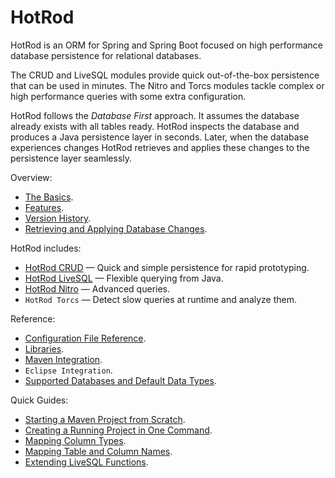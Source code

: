 # HotRod

HotRod is an ORM for Spring and Spring Boot focused on high performance database persistence for relational databases.

The CRUD and LiveSQL modules provide quick out-of-the-box persistence that can be used in minutes. The Nitro and Torcs modules tackle complex or high performance queries with some extra configuration.

HotRod follows the *Database First* approach. It assumes the database already exists with all tables ready. HotRod inspects the database
and produces a Java persistence layer in seconds. Later, when the database experiences changes HotRod
retrieves and applies these changes to the persistence layer seamlessly.

Overview:
- [The Basics]().
- [Features](features.md).
- [Version History](./version-history.md).
- [Retrieving and Applying Database Changes]().

HotRod includes:
- [HotRod CRUD](crud/crud.md) &mdash; Quick and simple persistence for rapid prototyping.
- [HotRod LiveSQL](livesql/livesql.md) &mdash; Flexible querying from Java.
- [HotRod Nitro](nitro/nitro.md) &mdash; Advanced queries.
- `HotRod Torcs` &mdash; Detect slow queries at runtime and analyze them.

Reference:
- [Configuration File Reference](config/configuration-file-structure.md).
- [Libraries](config/libraries.md).
- [Maven Integration](maven/maven.md).
- `Eclipse Integration`.
- [Supported Databases and Default Data Types](config/supported-databases.md).

Quick Guides:
- [Starting a Maven Project from Scratch](guides/starting-a-maven-project-from-scratch.md).
- [Creating a Running Project in One Command](maven/maven-arquetype.md).
- [Mapping Column Types](config/type-solver.md).
- [Mapping Table and Column Names](config/name-solver.md).
- [Extending LiveSQL Functions](livesql/extending-livesql-functions.md).
